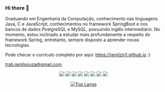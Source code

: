### Hi there 👋

<!--
**jamilzin1/jamilzin1** is a ✨ _special_ ✨ repository because its `README.md` (this file) appears on your GitHub profile.



Here are some ideas to get you started:

- 🔭 I’m currently working on ...
- 🌱 I’m currently learning ...
- 👯 I’m looking to collaborate on ...
- 🤔 I’m looking for help with ...
- 💬 Ask me about ...
- 📫 How to reach me: ...
- 😄 Pronouns: ...
- ⚡ Fun fact: ...
-->




Graduando em Engenharia da Computação, conhecimento nas linguagens Java, C e JavaScript, conhecimentos no framework SpringBoot e nos bancos de dados PostgreSQL e MySQL, possuindo inglês intermediário.
No momento, estou inclinado a estudar mais profundamente a respeito do framework Spring, entretanto, sempre disposto a aprender novas tecnologias.

Pode checar o currículo completo por aqui:
https://jamilzin1.github.io   :)

trab.jamilsouza@gmail.com
<p align="center">
<img src="https://img.shields.io/badge/Java-ED8B00?style=for-the-badge&logo=java&logoColor=white">
 <img src="https://img.shields.io/badge/JavaScript-F7DF1E?style=for-the-badge&logo=javascript&logoColor=black">
 <img src="https://img.shields.io/badge/Spring-6DB33F?style=for-the-badge&logo=spring&logoColor=white">
<img src="https://img.shields.io/badge/HTML-239120?style=for-the-badge&logo=html5&logoColor=white">
<img src="https://img.shields.io/badge/CSS-239120?&style=for-the-badge&logo=css3&logoColor=white">
<img src="https://img.shields.io/badge/C-00599C?style=for-the-badge&logo=c&logoColor=white">

<img src="https://img.shields.io/badge/PostgreSQL-316192?style=for-the-badge&logo=postgresql&logoColor=white">
 <img src="https://img.shields.io/badge/MySQL-00000F?style=for-the-badge&logo=mysql&logoColor=white">

</p>

<div align="center">
 
[![Top Langs](https://github-readme-stats.vercel.app/api/top-langs/?username=jamilzin1&layout=compact)](https://github.com/jamilzin1)
 
</div>

